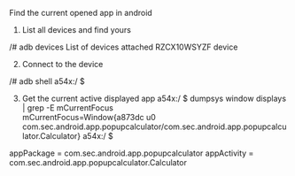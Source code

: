 Find the current opened app in android
1) List all devices and find yours

/# adb devices
List of devices attached
RZCX10WSYZF	device

2) Connect to the device

/# adb shell
a54x:/ $

3) Get the current active displayed app
a54x:/ $ dumpsys window displays | grep -E mCurrentFocus                                     
  mCurrentFocus=Window{a873dc u0 com.sec.android.app.popupcalculator/com.sec.android.app.popupcalculator.Calculator}
a54x:/ $ 

appPackage = com.sec.android.app.popupcalculator
appActivity = com.sec.android.app.popupcalculator.Calculator
